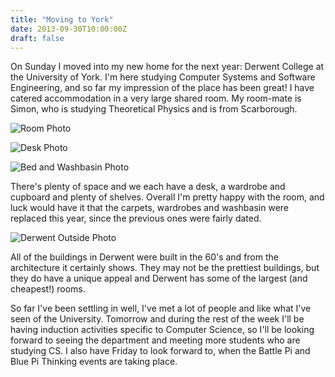 ```yaml
---
title: "Moving to York"
date: 2013-09-30T10:00:00Z
draft: false
---
```


On Sunday I moved into my new home for the next year: Derwent College at the University of York. I'm here studying Computer Systems and Software Engineering, and so far my impression of the place has been great! I have catered accommodation in a very large shared room. My room-mate is Simon, who is studying Theoretical Physics and is from Scarborough.

![Room Photo](http://farm3.staticflickr.com/2879/10020183174_bf11c0f304_c.jpg "Unpacking my things.")

![Desk Photo](http://farm6.staticflickr.com/5445/10020233526_c2682cd299_c.jpg "")

![Bed and Washbasin Photo](http://farm6.staticflickr.com/5332/10020310503_05b06bc17c_c.jpg "")

There's plenty of space and we each have a desk, a wardrobe and cupboard and plenty of shelves. Overall I'm pretty happy with the room, and luck would have it that the carpets, wardrobes and washbasin were replaced this year, since the previous ones were fairly dated. 

![Derwent Outside Photo](http://farm6.staticflickr.com/5547/10020232886_427a5f4d1a_c.jpg "Derwent's B Block forming an interesting contrast with Heslington Hall.")

All of the buildings in Derwent were built in the 60's and from the architecture it certainly shows. They may not be the prettiest buildings, but they do have a unique appeal and Derwent has some of the largest (and cheapest!) rooms.

So far I've been settling in well, I've met a lot of people and like what I've seen of the University. Tomorrow and during the rest of the week I'll be having induction activities specific to Computer Science, so I'll be looking forward to seeing the department and meeting more students who are studying CS. I also have Friday to look forward to, when the Battle Pi and Blue Pi Thinking events are taking place.
